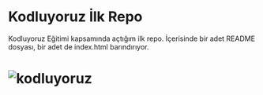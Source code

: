 # Kodluyoruz İlk Repo
Kodluyoruz Eğitimi kapsamında açtığım ilk repo. İçerisinde bir adet README dosyası, bir adet de index.html barındırıyor.
# ![kodluyoruz](https://user-images.githubusercontent.com/77485189/124378763-dc6c1d00-dcbb-11eb-8447-2bc7952aed1e.png)

